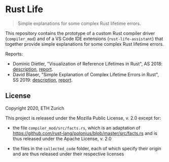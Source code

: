 # Rust Life

> Simple explanations for some complex Rust lifetime errors.

This repository contains the prototype of a custom Rust compiler driver (`compiler_mod`) and of a VS Code IDE extensions (`rust-life-assistant`) that together provide simple explanations for some complex Rust lifetime errors.

Reports:
* Dominic Dietler, "Visualization of Reference Lifetimes in Rust", AS 2018: [description](https://ethz.ch/content/dam/ethz/special-interest/infk/chair-program-method/pm/documents/Education/Theses/David_Blaser_BA_description.pdf), [report](https://ethz.ch/content/dam/ethz/special-interest/infk/chair-program-method/pm/documents/Education/Theses/David_Blaser_BA_Report.pdf).
* David Blaser, "Simple Explanation of Complex Lifetime Errors in Rust", SS 2019: [description](https://ethz.ch/content/dam/ethz/special-interest/infk/chair-program-method/pm/documents/Education/Theses/Dominik_Dietler_BA_description.pdf), [report](https://ethz.ch/content/dam/ethz/special-interest/infk/chair-program-method/pm/documents/Education/Theses/Dominik_Dietler_BA_report.pdf).

## License

Copyright 2020, ETH Zurich

This project is released under the Mozilla Public License, v. 2.0 except for:

* the file `compiler_mod/src/facts.rs`, which is an adaptation of https://github.com/rust-lang/polonius/blob/master/src/facts.rs and is thus released under the Apache License, v. 2.0

* the files in the `collected_code` folder, each of which specify their origin and are thus released under their respective licenses
